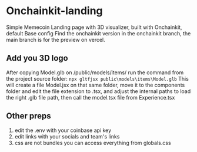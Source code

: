 # Onchainkit-landing
Simple Memecoin Landing page with 3D visualizer, built with Onchainkit, default Base config
Find the onchainkit version in the onchainkit branch, the main branch is for the preview on vercel.

## Add you 3D logo
After copying Model.glb on /public/models/items/ run the command from the project source folder: 
`npx gltfjsx public\models\items\Model.glb`
This will create a file Model.jsx on that same folder, move it to the components folder and edit the file extension to .tsx, and adjust the internal paths to load the right .glb file path, then call the model.tsx file from Experience.tsx

## Other preps
1) edit the .env with your coinbase api key
2) edit links with your socials and team's links
3) css are not bundles you can access everything from globals.css
